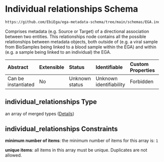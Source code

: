 # Individual relationships Schema

```txt
https://github.com/EbiEga/ega-metadata-schema/tree/main/schemas/EGA.individual.json#/properties/individual_relationships
```

Comprises metadata (e.g. Source or Target) of a directional association between two entities. This relationships node contains all the possible relationships between metadata objects, both outside of (e.g. a viral sample from BioSamples being linked to a blood sample within the EGA) and within (e.g. a sample being linked to an individual) the EGA.

| Abstract            | Extensible | Status         | Identifiable            | Custom Properties | Additional Properties | Access Restrictions | Defined In                                                                           |
| :------------------ | :--------- | :------------- | :---------------------- | :---------------- | :-------------------- | :------------------ | :----------------------------------------------------------------------------------- |
| Can be instantiated | No         | Unknown status | Unknown identifiability | Forbidden         | Forbidden             | none                | [EGA.individual.json\*](../../../schemas/EGA.individual.json "open original schema") |

## individual\_relationships Type

an array of merged types ([Details](ega-14-properties-individual-relationships-items.md))

## individual\_relationships Constraints

**minimum number of items**: the minimum number of items for this array is: `1`

**unique items**: all items in this array must be unique. Duplicates are not allowed.
